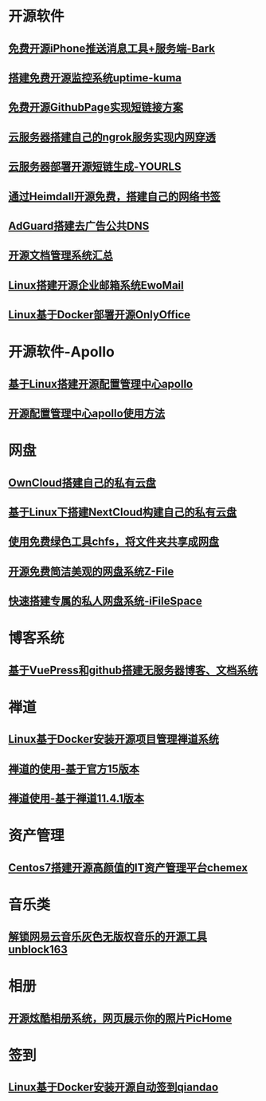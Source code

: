 # 开源软件

## [免费开源iPhone推送消息工具+服务端-Bark](免费开源iPhone推送消息工具+服务端-Bark.md)

## [搭建免费开源监控系统uptime-kuma](如何给公司节约成本，搭建免费开源监控系统uptime-kuma.md)

## [免费开源GithubPage实现短链接方案](Github-Page.md)

## [云服务器搭建自己的ngrok服务实现内网穿透](云服务器搭建自己的ngrok服务-实现内网穿透.md)

## [云服务器部署开源短链生成-YOURLS](云服务器部署开源短链生成-YOURLS.md)

## [通过Heimdall开源免费，搭建自己的网络书签](通过Heimdall开源免费，搭建自己的网络书签.md)

## [AdGuard搭建去广告公共DNS](AdGuard搭建去广告公共DNS.md)

## [开源文档管理系统汇总](开源文档管理系统.md)

## [Linux搭建开源企业邮箱系统EwoMail](Linux搭建开源企业邮箱系统EwoMail.md)

## [Linux基于Docker部署开源OnlyOffice](Linux基于Docker部署开源OnlyOffice.md)

# 开源软件-Apollo

## [基于Linux搭建开源配置管理中心apollo](1.基于Linux搭建开源配置管理中心apollo.md)

## [开源配置管理中心apollo使用方法](2.开源配置管理中心apollo使用方法.md)

# 网盘

## [OwnCloud搭建自己的私有云盘](OwnCloud.md)

## [基于Linux下搭建NextCloud构建自己的私有云盘](基于Linux下搭建NextCloud构建自己的私有云盘.md)

## [使用免费绿色工具chfs，将文件夹共享成网盘](使用免费绿色工具chfs，将文件夹共享成网盘.md)

## [开源免费简洁美观的网盘系统Z-File](开源免费简洁美观的网盘系统Z-File.md)

## [快速搭建专属的私人网盘系统-iFileSpace](快速搭建专属的私人网盘系统-iFileSpace.md)

# 博客系统

## [基于VuePress和github搭建无服务器博客、文档系统](基于VuePress和github搭建无服务器博客、文档系统.md)



# 禅道

## [Linux基于Docker安装开源项目管理禅道系统](Linux基于Docker安装开源项目管理禅道系统.md)

## [禅道的使用-基于官方15版本](禅道的使用-基于官方15版本.md)

## [禅道使用-基于禅道11.4.1版本](禅道使用-基于禅道11.4.1版本.md)



# 资产管理

## [Centos7搭建开源高颜值的IT资产管理平台chemex](Centos7搭建开源高颜值的IT资产管理平台chemex.md)



# 音乐类

## [解锁网易云音乐灰色无版权音乐的开源工具unblock163](解锁网易云音乐灰色无版权音乐的开源工具unblock163.md)



# 相册

## [开源炫酷相册系统，网页展示你的照片PicHome](开源炫酷相册系统，网页展示你的照片PicHome.md)



# 签到

## [Linux基于Docker安装开源自动签到qiandao](Linux基于Docker安装开源自动签到qiandao.md)

